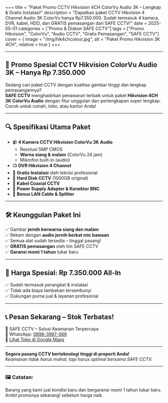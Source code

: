 +++
title = "Paket Promo CCTV Hikvision 4CH ColorVu Audio 3K – Lengkap & Gratis Instalasi!"
description = "Dapatkan paket CCTV Hikvision 4 Channel Audio 3K ColorVu hanya Rp7.350.000. Sudah termasuk 4 kamera, DVR, kabel, HDD, dan GRATIS pemasangan dari SAFE CCTV!"
date = 2025-05-01
categories = ["Promo & Diskon SAFE CCTV"]
tags = ["Promo Hikvision", "ColorVu", "Audio CCTV", "Gratis Pemasangan", "SAFE CCTV"]
cover = { image = "/img/hik4chcolour.jpg", alt = "Paket Promo Hikvision 3K 4CH", relative = true }
+++


---

## 🎉 Promo Spesial CCTV Hikvision ColorVu Audio 3K – Hanya Rp **7.350.000**

Sedang cari paket CCTV dengan kualitas gambar tinggi dan lengkap pemasangannya?  
**SAFE CCTV** menghadirkan penawaran terbaik untuk paket **Hikvision 4CH 3K ColorVu Audio** dengan fitur unggulan dan perlengkapan super lengkap. Cocok untuk rumah, toko, atau kantor Anda!

---

## 🔍 Spesifikasi Utama Paket

- 📹 **4 Kamera CCTV Hikvision ColorVu 3K Audio**
  - Resolusi 5MP CMOS
  - **Warna siang & malam** (ColorVu 24 jam)
  - Mikrofon built-in (audio)
- 📺 **DVR Hikvision 4 Channel**
- 🔧 **Gratis Instalasi** oleh teknisi profesional
- 💽 **Hard Disk CCTV** (1000GB original)
- 🔌 **Kabel Coaxial CCTV**
- 🔌 **Power Supply Adapter & Konektor BNC**
- 🔄 **Bonus LAN Cable & Splitter**

---

## 🛠️ Keunggulan Paket Ini

✅ Gambar **jernih berwarna siang dan malam**  
✅ Rekam dengan **audio jernih berkat mic bawaan**  
✅ Semua alat sudah tersedia – tinggal pasang!  
✅ **GRATIS pemasangan** oleh tim SAFE CCTV  
✅ **Garansi resmi 1 tahun** tukar baru

---

## 💬 Harga Spesial: Rp **7.350.000** All-In

✅ Sudah termasuk perangkat & instalasi  
✅ Tidak ada biaya tambahan tersembunyi  
✅ Dukungan purna jual & layanan profesional

---

## 📞 Pesan Sekarang – Stok Terbatas!

📍 SAFE CCTV – Solusi Keamanan Terpercaya  
📱 WhatsApp: [0898-3997-569](https://wa.me/628983997569)  
📍 [Lihat Toko di Google Maps](https://maps.app.goo.gl/4KYaVbLqwqCmYJzt6)

---

**Segera pasang CCTV berteknologi tinggi di properti Anda!**  
*Keamanan tidak harus mahal, tapi harus optimal bersama SAFE CCTV.*

---

### 🖼️ Catatan:

Barang yang kami jual kondisi baru dan bergaransi resmi 1 tahun tukar baru.
Ambil promonya sekarang! sebelum harga naik.

